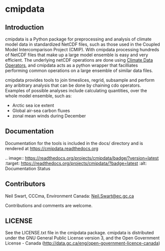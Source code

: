 cmipdata
========

Introduction
------------
cmipdata is a Python package for preprocessing and analysis of climate model data
in standardized NetCDF files, such as those used in the Coupled Model Intercomparison Project (CMIP). 
With cmipdata processing hundreds of NetCDF files that make up a large model ensemble is easy 
and very efficient. The underlying netCDF operations are done using 
[Climate Data Operators](https://code.zmaw.de/projects/cdo), and cmipdata acts as a python
wrapper that facilliates performing common operations on a large ensemble of similar data files.

cmipdata provides tools to join timeslices, regrid, subsample and perform any aribitrary 
analysis that can be done by chaining cdo operators. Examples of possible analyses include
calculating quantities, over the whole model ensemble, such as:
 
  - Arctic sea ice extent
  - Global air-sea carbon fluxes
  - zonal mean winds during December

Documentation
-------------
Documentation for the tools is included in the docs/ directory and is rendered at https://cmipdata.readthedocs.org

.. image:: https://readthedocs.org/projects/cmipdata/badge/?version=latest
   :target: https://readthedocs.org/projects/cmipdata/?badge=latest
   :alt: Documentation Status

Contributors
------------
Neil Swart, CCCma, Environment Canada: Neil.Swart@ec.gc.ca

Contributions and comments are welcome.

LICENSE
-------

See the LICENSE.txt file in the cmipdata package. cmipdata is distributed
under the GNU General Public License version 3, and the Open Government License - Canada 
(http://data.gc.ca/eng/open-government-licence-canada)

